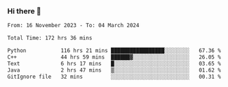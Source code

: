 ### Hi there 👋

<!--
**floyiac/floyiac** is a ✨ _special_ ✨ repository because its `README.md` (this file) appears on your GitHub profile.

Here are some ideas to get you started:

- 🔭 I’m currently working on ...
- 🌱 I’m currently learning ...
- 👯 I’m looking to collaborate on ...
- 🤔 I’m looking for help with ...
- 💬 Ask me about ...
- 📫 How to reach me: ...
- 😄 Pronouns: ...
- ⚡ Fun fact: ...
-->

<!--START_SECTION:waka-->

```txt
From: 16 November 2023 - To: 04 March 2024

Total Time: 172 hrs 36 mins

Python           116 hrs 21 mins █████████████████░░░░░░░░   67.36 %
C++              44 hrs 59 mins  ██████▓░░░░░░░░░░░░░░░░░░   26.05 %
Text             6 hrs 17 mins   █░░░░░░░░░░░░░░░░░░░░░░░░   03.65 %
Java             2 hrs 47 mins   ▒░░░░░░░░░░░░░░░░░░░░░░░░   01.62 %
GitIgnore file   32 mins         ░░░░░░░░░░░░░░░░░░░░░░░░░   00.31 %
```

<!--END_SECTION:waka-->
